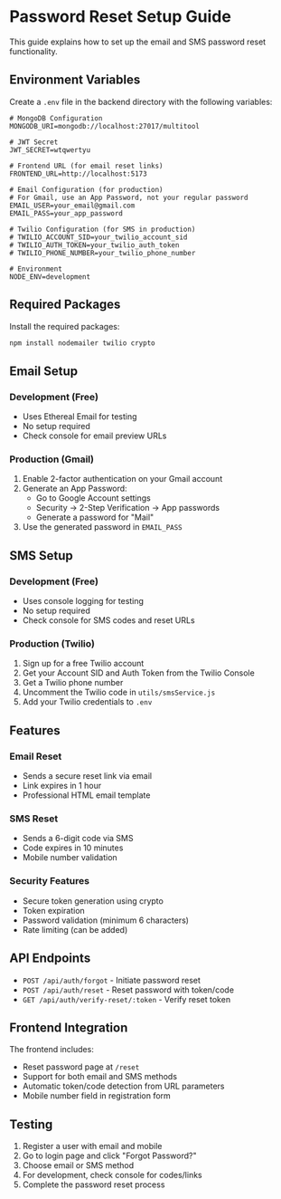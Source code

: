 # Password Reset Setup Guide

This guide explains how to set up the email and SMS password reset functionality.

## Environment Variables

Create a `.env` file in the backend directory with the following variables:

```env
# MongoDB Configuration
MONGODB_URI=mongodb://localhost:27017/multitool

# JWT Secret
JWT_SECRET=wtqwertyu

# Frontend URL (for email reset links)
FRONTEND_URL=http://localhost:5173

# Email Configuration (for production)
# For Gmail, use an App Password, not your regular password
EMAIL_USER=your_email@gmail.com
EMAIL_PASS=your_app_password

# Twilio Configuration (for SMS in production)
# TWILIO_ACCOUNT_SID=your_twilio_account_sid
# TWILIO_AUTH_TOKEN=your_twilio_auth_token
# TWILIO_PHONE_NUMBER=your_twilio_phone_number

# Environment
NODE_ENV=development
```

## Required Packages

Install the required packages:

```bash
npm install nodemailer twilio crypto
```

## Email Setup

### Development (Free)
- Uses Ethereal Email for testing
- No setup required
- Check console for email preview URLs

### Production (Gmail)
1. Enable 2-factor authentication on your Gmail account
2. Generate an App Password:
   - Go to Google Account settings
   - Security → 2-Step Verification → App passwords
   - Generate a password for "Mail"
3. Use the generated password in `EMAIL_PASS`

## SMS Setup

### Development (Free)
- Uses console logging for testing
- No setup required
- Check console for SMS codes and reset URLs

### Production (Twilio)
1. Sign up for a free Twilio account
2. Get your Account SID and Auth Token from the Twilio Console
3. Get a Twilio phone number
4. Uncomment the Twilio code in `utils/smsService.js`
5. Add your Twilio credentials to `.env`

## Features

### Email Reset
- Sends a secure reset link via email
- Link expires in 1 hour
- Professional HTML email template

### SMS Reset
- Sends a 6-digit code via SMS
- Code expires in 10 minutes
- Mobile number validation

### Security Features
- Secure token generation using crypto
- Token expiration
- Password validation (minimum 6 characters)
- Rate limiting (can be added)

## API Endpoints

- `POST /api/auth/forgot` - Initiate password reset
- `POST /api/auth/reset` - Reset password with token/code
- `GET /api/auth/verify-reset/:token` - Verify reset token

## Frontend Integration

The frontend includes:
- Reset password page at `/reset`
- Support for both email and SMS methods
- Automatic token/code detection from URL parameters
- Mobile number field in registration form

## Testing

1. Register a user with email and mobile
2. Go to login page and click "Forgot Password?"
3. Choose email or SMS method
4. For development, check console for codes/links
5. Complete the password reset process 